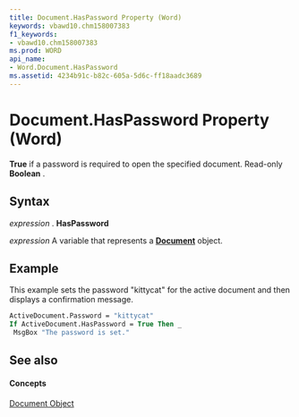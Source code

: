 ```yaml
---
title: Document.HasPassword Property (Word)
keywords: vbawd10.chm158007383
f1_keywords:
- vbawd10.chm158007383
ms.prod: WORD
api_name:
- Word.Document.HasPassword
ms.assetid: 4234b91c-b82c-605a-5d6c-ff18aadc3689
---
```



# Document.HasPassword Property (Word)

 **True** if a password is required to open the specified document. Read-only **Boolean** .


## Syntax

 _expression_ . **HasPassword**

 _expression_ A variable that represents a **[Document](document-object-word.md)** object.


## Example

This example sets the password "kittycat" for the active document and then displays a confirmation message.


```vb
ActiveDocument.Password = "kittycat" 
If ActiveDocument.HasPassword = True Then _ 
 MsgBox "The password is set."
```


## See also


#### Concepts


[Document Object](document-object-word.md)

